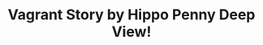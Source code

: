 ---
title: Vagrant Story by Hippo Penny Deep View!
layout: scoredetail
permalink: /meta-score/vagrant-story
header:
  teaser: /assets/images/vagrant-story.jpg
  video:
    id: Bncp_jDLs80
    provider: youtube
---